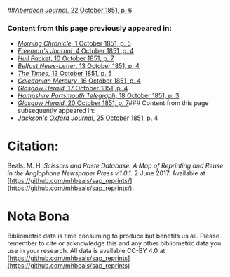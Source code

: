 ##[*Aberdeen Journal*, 22 October 1851, p. 6](https://mhbeals.github.io/sap_html/Aberdeen-Journal/Aberdeen-Journal-22-October-1851-p-6)

### Content from this page previously appeared in:
+ [*Morning Chronicle*, 1 October 1851, p. 5](https://mhbeals.github.io/sap_html/Morning-Chronicle/Morning-Chronicle-1-October-1851-p-5)
+ [*Freeman's Journal*, 4 October 1851, p. 4](https://mhbeals.github.io/sap_html/Freeman's-Journal/Freeman's-Journal-4-October-1851-p-4)
+ [*Hull Packet*, 10 October 1851, p. 7](https://mhbeals.github.io/sap_html/Hull-Packet/Hull-Packet-10-October-1851-p-7)
+ [*Belfast News-Letter*, 13 October 1851, p. 4](https://mhbeals.github.io/sap_html/Belfast-News-Letter/Belfast-News-Letter-13-October-1851-p-4)
+ [*The Times*, 13 October 1851, p. 5](https://mhbeals.github.io/sap_html/The-Times/The-Times-13-October-1851-p-5)
+ [*Caledonian Mercury*, 16 October 1851, p. 4](https://mhbeals.github.io/sap_html/Caledonian-Mercury/Caledonian-Mercury-16-October-1851-p-4)
+ [*Glasgow Herald*, 17 October 1851, p. 4](https://mhbeals.github.io/sap_html/Glasgow-Herald/Glasgow-Herald-17-October-1851-p-4)
+ [*Hampshire Portsmouth Telegraph*, 18 October 1851, p. 3](https://mhbeals.github.io/sap_html/Hampshire-Portsmouth-Telegraph/Hampshire-Portsmouth-Telegraph-18-October-1851-p-3)
+ [*Glasgow Herald*, 20 October 1851, p. 7](https://mhbeals.github.io/sap_html/Glasgow-Herald/Glasgow-Herald-20-October-1851-p-7)### Content from this page subsequently appeared in:
+ [*Jackson's Oxford Journal*, 25 October 1851, p. 4](https://mhbeals.github.io/sap_html/Jackson's-Oxford-Journal/Jackson's-Oxford-Journal-25-October-1851-p-4)
                    
# Citation: 

Beals. M. H. *Scissors and Paste Database: A Map of Reprinting and Reuse in the Anglophone Newspaper Press v.1.0.1.* 2 June 2017. Available at [https://github.com/mhbeals/sap_reprints/](https://github.com/mhbeals/sap_reprints/). 
                    
# Nota Bona

Bibliometric data is time consuming to produce but benefits us all. Please remember to cite or acknowledge this and any other bibliometric data you use in your research. All data is available CC-BY 4.0 at [https://github.com/mhbeals/sap_reprints](https://github.com/mhbeals/sap_reprints)
